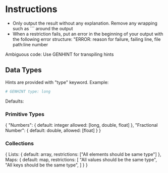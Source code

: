 # Instructions

- Only output the result without any explanation. Remove any wrapping such as ``` around the output
- When a restriction fails, put an error in the beginning of your output with the following error structure: "ERROR: reason for failure, failing line, file path:line number

Ambiguous code:
Use GENHINT for transpiling hints

## Data Types

Hints are provided with "type" keyword. Example:
```Python
# GENHINT type: long
```

Defaults:

### Primitive Types

{
    "Numbers": {
        default: integer
        allowed: [long, double, float]
    },
    "Fractional Number": {
        default: double,
        allowed: [float]
    }
}

### Collections

{
    Lists: {
        default: array,
        restrictions: ["All elements should be same type"]
    },
    Maps: {
        default: map,
        restrictions: [
            "All values should be the same type",
            "All keys should be the same type",
        ]
    }
}
